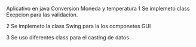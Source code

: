 Aplicativo en java Conversion Moneda y temperatura
1 Se implemeto class Exepcion para las validacion.

2 Se implemeto la class Swing para la los componetes GUI

3 Se uso diferentes class para el casting de datos
